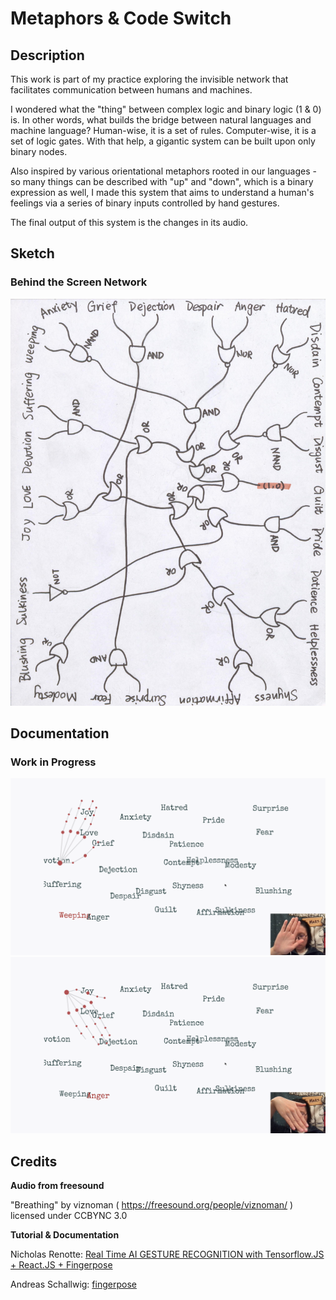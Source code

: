# Metaphors & Code Switch
## Description
This work is part of my practice exploring the invisible network that facilitates communication between humans and machines.

I wondered what the "thing" between complex logic and binary logic (1 & 0) is. In other words, what builds the bridge between natural languages and machine language? Human-wise, it is a set of rules. Computer-wise, it is a set of logic gates. With that help, a gigantic system can be built upon only binary nodes.

Also inspired by various orientational metaphors rooted in our languages - so many things can be described with "up" and "down", which is a binary expression as well, I made this system that aims to understand a human's feelings via a series of binary inputs controlled by hand gestures.

The final output of this system is the changes in its audio.

## Sketch
### Behind the Screen Network
![sketch_network](/images/sketch.jpeg)

## Documentation
### Work in Progress
![image_1](/images/image_1.png)
![image_2](/images/image_2.png)

## Credits
**Audio from freesound**

"Breathing" by viznoman ( https://freesound.org/people/viznoman/ ) licensed under CCBYNC 3.0


**Tutorial & Documentation**

Nicholas Renotte: [Real Time AI GESTURE RECOGNITION with Tensorflow.JS + React.JS + Fingerpose](https://www.youtube.com/watch?v=9MTiQMxTXPE&t=418s)

Andreas Schallwig: [fingerpose](https://openbase.com/js/fingerpose/documentation)


